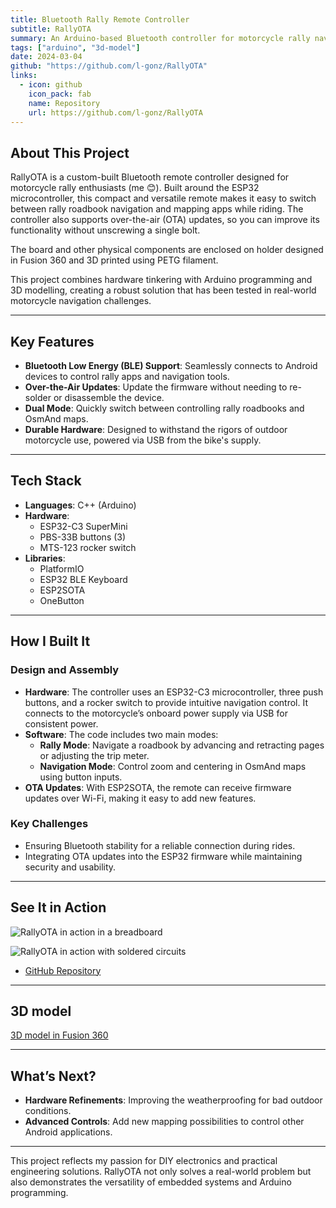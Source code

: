 ```yaml
---
title: Bluetooth Rally Remote Controller
subtitle: RallyOTA
summary: An Arduino-based Bluetooth controller for motorcycle rally navigation with over-the-air updates.
tags: ["arduino", "3d-model"]
date: 2024-03-04
github: "https://github.com/l-gonz/RallyOTA"
links:
  - icon: github
    icon_pack: fab
    name: Repository
    url: https://github.com/l-gonz/RallyOTA
---
```


## About This Project
RallyOTA is a custom-built Bluetooth remote controller designed for motorcycle rally enthusiasts (me 😊). Built around the ESP32 microcontroller, this compact and versatile remote makes it easy to switch between rally roadbook navigation and mapping apps while riding. The controller also supports over-the-air (OTA) updates, so you can improve its functionality without unscrewing a single bolt.

The board and other physical components are enclosed on holder designed in Fusion 360 and 3D printed using PETG filament.

This project combines hardware tinkering with Arduino programming and 3D modelling, creating a robust solution that has been tested in real-world motorcycle navigation challenges.

---

## Key Features
- **Bluetooth Low Energy (BLE) Support**: Seamlessly connects to Android devices to control rally apps and navigation tools.
- **Over-the-Air Updates**: Update the firmware without needing to re-solder or disassemble the device.
- **Dual Mode**: Quickly switch between controlling rally roadbooks and OsmAnd maps.
- **Durable Hardware**: Designed to withstand the rigors of outdoor motorcycle use, powered via USB from the bike's supply.

---

## Tech Stack
- **Languages**: C++ (Arduino)
- **Hardware**:
  - ESP32-C3 SuperMini
  - PBS-33B buttons (3)
  - MTS-123 rocker switch
- **Libraries**:
  - PlatformIO
  - ESP32 BLE Keyboard
  - ESP2SOTA
  - OneButton

---

## How I Built It
### Design and Assembly
- **Hardware**: The controller uses an ESP32-C3 microcontroller, three push buttons, and a rocker switch to provide intuitive navigation control. It connects to the motorcycle’s onboard power supply via USB for consistent power.
- **Software**: The code includes two main modes:
  - **Rally Mode**: Navigate a roadbook by advancing and retracting pages or adjusting the trip meter.
  - **Navigation Mode**: Control zoom and centering in OsmAnd maps using button inputs.
- **OTA Updates**: With ESP2SOTA, the remote can receive firmware updates over Wi-Fi, making it easy to add new features.

### Key Challenges
- Ensuring Bluetooth stability for a reliable connection during rides.
- Integrating OTA updates into the ESP32 firmware while maintaining security and usability.

---

## See It in Action

![RallyOTA in action in a breadboard](images/rally/demo-v1.gif "First tests")

![RallyOTA in action with soldered circuits](images/rally/demo-v2.gif "With completed build")

- [GitHub Repository](https://github.com/l-gonz/RallyOTA)

---

## 3D model

[3D model in Fusion 360](images/rally/model.jpg "Holder designed in Fusion 360 for the custom hardware.")

---

## What’s Next?
- **Hardware Refinements**: Improving the weatherproofing for bad outdoor conditions.
- **Advanced Controls**: Add new mapping possibilities to control other Android applications.

---

This project reflects my passion for DIY electronics and practical engineering solutions. RallyOTA not only solves a real-world problem but also demonstrates the versatility of embedded systems and Arduino programming.
